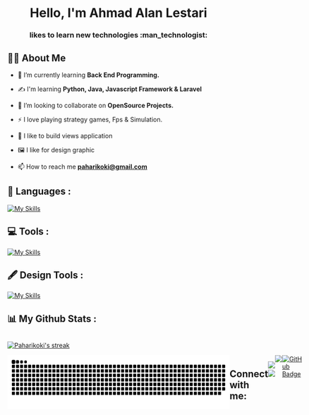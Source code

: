 
<h1 align="center">Hello, I'm Ahmad Alan Lestari</h1>
<h3 align="center">likes to learn new technologies :man_technologist:</h3>


## 🙋‍♂️ About Me

- 🌱 I’m currently learning **Back End Programming.**

- :writing_hand: I'm learning **Python, Java, Javascript Framework & Laravel**

- 👯 I’m looking to collaborate on **OpenSource Projects.**

- ⚡ I love playing strategy games, Fps & Simulation.

- :art: I like to build views application

- :framed_picture: I like for design graphic

- 📫 How to reach me **paharikoki@gmail.com**

## :notebook_with_decorative_cover: Languages :

[![My Skills](https://skillicons.dev/icons?i=java,dart,dotnet,py,php,nodejs,vue,react,nextjs,flutter,fastapi,laravel&theme=dark&perline=6)](https://skillicons.dev)

## :computer: Tools :

[![My Skills](https://skillicons.dev/icons?i=arch,idea,git,postman,notion,bash&theme=dark&perline=6)](https://skillicons.dev)

## :fountain_pen: Design Tools :

[![My Skills](https://skillicons.dev/icons?i=figma,ps,pr,ai,sketchup&theme=dark&perline=6)](https://skillicons.dev)


<h2> 📊 My Github Stats : </h2>
<div style="display:flex;">  
<br>
<p align="left">
    <a href="https://github.com/paharikoki/github-readme-streak-stats">
        <img title="🔥 Get streak stats for your profile at git.io/streak-stats" alt="Paharikoki's streak" src="https://github-readme-streak-stats.herokuapp.com/?user=paharikoki&theme=black-ice&hide_border=true&stroke=0000&background=060A0CD0"/>
    </a>
</p>
</div>

<div style="display:flex;">
<img width="100%" align="right" alt="Snake" src="https://github.com/anKordii/anKordii/blob/output/github-contribution-grid-snake.svg"><br>

## Connect with me:
<p align="left">

 <a href = "https://www.instagram.com/ahmadalan28/"><img src="https://skillicons.dev/icons?i=instagram&theme=dark&perline=7"/></a>
 <a href = "https://web.facebook.com/people/Ahmad-Alan/100009959614136/"><img src="https://img.icons8.com/fluent/48/000000/facebook-new.png"/></a>

</p>
<a href="https://github.com/Meghna-DAS/github-profile-views-counter">
    <img src="https://komarev.com/ghpvc/?username=paharikoki">
</a>
<a href="https://github.com/paharikoki?tab=followers"><img src="https://img.shields.io/github/followers/paharikoki?label=Followers&style=social" alt="GitHub Badge"></a>
